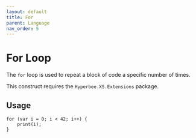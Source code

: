 ```yaml
---
layout: default
title: For
parent: Language
nav_order: 5
---
```


# For Loop

The `for` loop is used to repeat a block of code a specific number of times. 

This construct requires the `Hyperbee.XS.Extensions` package.

## Usage

```xs
for (var i = 0; i < 42; i++) {
    print(i);
}
```